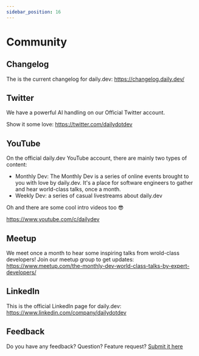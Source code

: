 ```yaml
---
sidebar_position: 16
---
```

# Community

## Changelog

The is the current changelog for daily.dev: https://changelog.daily.dev/

## Twitter

We have a powerful AI handling on our Official Twitter account.

Show it some love: https://twitter.com/dailydotdev

## YouTube

On the official daily.dev YouTube account, there are mainly two types of content: 
* Monthly Dev: The Monthly Dev is a series of online events brought to you with love by daily.dev. It's a place for software engineers to gather and hear world-class talks, once a month.
* Weekly Dev: a series of casual livestreams about daily.dev

Oh and there are some cool intro videos too 😎

https://www.youtube.com/c/dailydev

## Meetup

We meet once a month to hear some inspiring talks from wrold-class developers!
Join our meetup group to get updates: https://www.meetup.com/the-monthly-dev-world-class-talks-by-expert-developers/

## LinkedIn

This is the official LinkedIn page for daily.dev: https://www.linkedin.com/company/dailydotdev

## Feedback

Do you have any feedback? Question? Feature request? [Submit it here](https://it057218.typeform.com/to/S9p9SVNI)
